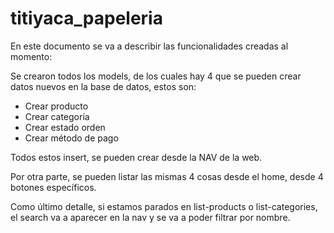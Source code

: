 # titiyaca_papeleria

En este documento se va a describir las funcionalidades creadas al momento:

Se crearon todos los models, de los cuales hay 4 que se pueden crear datos nuevos en la base de datos, estos son:

- Crear producto
- Crear categoría
- Crear estado orden
- Crear método de pago

Todos estos insert, se pueden crear desde la NAV de la web.

Por otra parte, se pueden listar las mismas 4 cosas desde el home, desde 4 botones específicos.

Como último detalle, si estamos parados en list-products o list-categories, el search va a aparecer en la nav y se va a poder filtrar por nombre.
